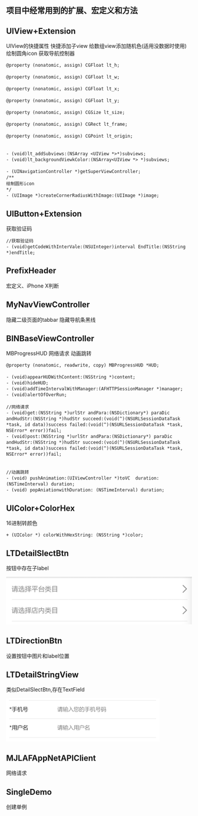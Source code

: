## 项目中经常用到的扩展、宏定义和方法

## UIView+Extension
UIView的快捷属性
快捷添加子view
给数组view添加随机色(适用没数据时使用)
绘制圆角icon
获取导航控制器
```
@property (nonatomic, assign) CGFloat lt_h;

@property (nonatomic, assign) CGFloat lt_w;

@property (nonatomic, assign) CGFloat lt_x;

@property (nonatomic, assign) CGFloat lt_y;

@property (nonatomic, assign) CGSize lt_size;

@property (nonatomic, assign) CGRect lt_frame;

@property (nonatomic, assign) CGPoint lt_origin;


- (void)lt_addSubviews:(NSArray <UIView *>*)subviews;
- (void)lt_backgroundViewkColor:(NSArray<UIView *> *)subviews;

- (UINavigationController *)getSuperViewController;
/**
绘制圆形icon
*/
- (UIImage *)createCornerRadiusWithImage:(UIImage *)image;
```

## UIButton+Extension
获取验证码
```
//获取验证码
- (void)getCodeWithInterVale:(NSUInteger)interval EndTitle:(NSString *)endTitle;
```

## PrefixHeader
宏定义、iPhone X判断



## MyNavViewController
隐藏二级页面的tabbar
隐藏导航条黑线

## BINBaseViewController
MBProgressHUD
网络请求
动画跳转
```
@property (nonatomic, readwrite, copy) MBProgressHUD *HUD;

- (void)appearHUDWithContent:(NSString *)content;
- (void)hideHUD;
- (void)addTimeIntervalWithManager:(AFHTTPSessionManager *)manager;
- (void)alertOfOverRun;

//网络请求
- (void)get:(NSString *)urlStr andPara:(NSDictionary*) paraDic andHudStr:(NSString *)hudStr succeed:(void(^)(NSURLSessionDataTask *task, id data))success failed:(void(^)(NSURLSessionDataTask *task, NSError* error))fail;
- (void)post:(NSString *)urlStr andPara:(NSDictionary*) paraDic andHudStr:(NSString *)hudStr succeed:(void(^)(NSURLSessionDataTask *task, id data))success failed:(void(^)(NSURLSessionDataTask *task, NSError* error))fail;


//动画跳转
- (void) pushAnimation:(UIViewController *)toVC  duration: (NSTimeInterval) duration;
- (void) popAniationwithDuration: (NSTimeInterval) duration;
```



## UIColor+ColorHex
16进制转颜色
```
+ (UIColor *) colorWithHexString: (NSString *)color;
```

## LTDetailSlectBtn
按钮中存在子label

![DetailSlectBtn](https://github.com/lintongSD/imageSource/blob/master/DetailSlectBtn.png)

## LTDirectionBtn
设置按钮中图片和label位置

## LTDetailStringView
类似DetailSlectBtn,存在TextField

![DetailStringView](https://github.com/lintongSD/imageSource/blob/master/DetailStringView.png)

## MJLAFAppNetAPIClient
网络请求

## SingleDemo
创建单例
